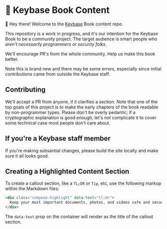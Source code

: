 # 📝 Keybase Book Content

👋 Hey there! Welcome to the [Keybase](https://keybase.io) Book content repo.

This repository is a work in progress, and it's our intention for the Keybase Book to be a community project. The target audience is smart people who _aren't necessarily programmers or security folks._

We'll encourage PR's from the whole community. Help us make this book better.

Note this is brand new and there may be some errors, especially since initial contributions came from outside the Keybase staff.

## Contributing

We'll accept a PR from anyone, if it clarifies a section. Note that one of the top goals of this project is to make the early chapters of the book readable by non-programmer types. Please don't be overly pedantic; if a cryptographic explanation is good enough, let's not complicate it to cover some technical case most people don't care about.

## If you're a Keybase staff member

If you're making subsantial changes, please build the site locally and make sure it all looks good.

## Creating a Highlighted Content Section

To create a callout section, like a `TL;DR` or `Tip`, etc, use the following markup within the Markdown files:

```html
<div class="compose-highlight" data-text="tl;dr">
  Keep your most important documents, photos, and videos safe and secure with Files.
</div>
```

The `data-text` prop on the container will render as the title of the callout section.

